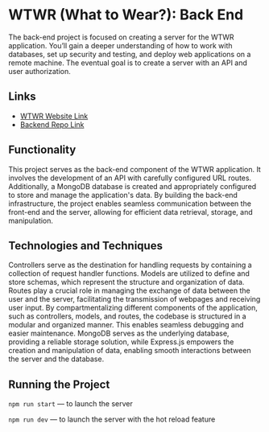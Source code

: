 # WTWR (What to Wear?): Back End

The back-end project is focused on creating a server for the WTWR application. You’ll gain a deeper understanding of how to work with databases, set up security and testing, and deploy web applications on a remote machine. The eventual goal is to create a server with an API and user authorization.

## Links

- [WTWR Website Link](https://styleguide.mooo.com)
- [Backend Repo Link](https://api.styleguide.mooo.com)

## Functionality

This project serves as the back-end component of the WTWR application. It involves the development of an API with carefully configured URL routes. Additionally, a MongoDB database is created and appropriately configured to store and manage the application's data.
By building the back-end infrastructure, the project enables seamless communication between the front-end and the server, allowing for efficient data retrieval, storage, and manipulation.

## Technologies and Techniques

Controllers serve as the destination for handling requests by containing a collection of request handler functions. Models are utilized to define and store schemas, which represent the structure and organization of data. Routes play a crucial role in managing the exchange of data between the user and the server, facilitating the transmission of webpages and receiving user input.
By compartmentalizing different components of the application, such as controllers, models, and routes, the codebase is structured in a modular and organized manner. This enables seamless debugging and easier maintenance. MongoDB serves as the underlying database, providing a reliable storage solution, while Express.js empowers the creation and manipulation of data, enabling smooth interactions between the server and the database.

## Running the Project

`npm run start` — to launch the server

`npm run dev` — to launch the server with the hot reload feature
